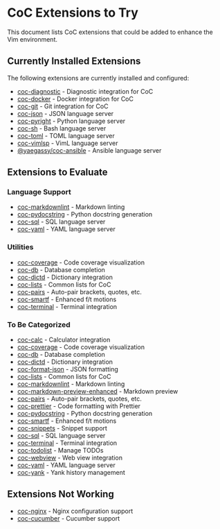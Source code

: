 # CoC Extensions to Try

This document lists CoC extensions that could be added to enhance the Vim environment.

## Currently Installed Extensions

The following extensions are currently installed and configured:

* [coc-diagnostic](https://github.com/iamcco/coc-diagnostic) - Diagnostic integration for CoC
* [coc-docker](https://github.com/josa42/coc-docker) - Docker integration for CoC
* [coc-git](https://github.com/neoclide/coc-git) - Git integration for CoC
* [coc-json](https://github.com/neoclide/coc-json) - JSON language server
* [coc-pyright](https://github.com/fannheyward/coc-pyright) - Python language server
* [coc-sh](https://github.com/josa42/coc-sh) - Bash language server
* [coc-toml](https://github.com/kkiyama117/coc-toml) - TOML language server
* [coc-vimlsp](https://github.com/iamcco/coc-vimlsp) - VimL language server
* [@yaegassy/coc-ansible](https://github.com/yaegassy/coc-ansible) - Ansible language server

## Extensions to Evaluate

### Language Support

* [coc-markdownlint](https://github.com/fannheyward/coc-markdownlint) - Markdown linting
* [coc-pydocstring](https://github.com/yaegassy/coc-pydocstring) - Python docstring generation
* [coc-sql](https://github.com/fannheyward/coc-sql) - SQL language server
* [coc-yaml](https://github.com/neoclide/coc-yaml) - YAML language server

### Utilities

* [coc-coverage](https://github.com/ruanyl/coc-coverage) - Code coverage visualization
* [coc-db](https://github.com/kristijanhusak/vim-dadbod-completion) - Database completion
* [coc-dictd](https://github.com/jeewangue/coc-dictd) - Dictionary integration
* [coc-lists](https://github.com/neoclide/coc-lists) - Common lists for CoC
* [coc-pairs](https://github.com/neoclide/coc-pairs) - Auto-pair brackets, quotes, etc.
* [coc-smartf](https://github.com/neoclide/coc-smartf) - Enhanced f/t motions
* [coc-terminal](https://github.com/fannheyward/coc-terminal) - Terminal integration

### To Be Categorized

* [coc-calc](https://github.com/weirongxu/coc-calc) - Calculator integration
* [coc-coverage](https://github.com/ruanyl/coc-coverage) - Code coverage visualization
* [coc-db](https://github.com/kristijanhusak/vim-dadbod-completion) - Database completion
* [coc-dictd](https://github.com/jeewangue/coc-dictd) - Dictionary integration
* [coc-format-json](https://github.com/gera2ld/coc-format-json) - JSON formatting
* [coc-lists](https://github.com/neoclide/coc-lists) - Common lists for CoC
* [coc-markdownlint](https://github.com/fannheyward/coc-markdownlint) - Markdown linting
* [coc-markdown-preview-enhanced](https://github.com/weirongxu/coc-markdown-preview-enhanced) - Markdown preview
* [coc-pairs](https://github.com/neoclide/coc-pairs) - Auto-pair brackets, quotes, etc.
* [coc-prettier](https://github.com/neoclide/coc-prettier) - Code formatting with Prettier
* [coc-pydocstring](https://github.com/yaegassy/coc-pydocstring) - Python docstring generation
* [coc-smartf](https://github.com/neoclide/coc-smartf) - Enhanced f/t motions
* [coc-snippets](https://github.com/neoclide/coc-snippets) - Snippet support
* [coc-sql](https://github.com/fannheyward/coc-sql) - SQL language server
* [coc-terminal](https://github.com/fannheyward/coc-terminal) - Terminal integration
* [coc-todolist](https://github.com/voldikss/coc-todolist) - Manage TODOs
* [coc-webview](https://github.com/weirongxu/coc-webview) - Web view integration
* [coc-yaml](https://github.com/neoclide/coc-yaml) - YAML language server
* [coc-yank](https://github.com/neoclide/coc-yank) - Yank history management

## Extensions Not Working

* [coc-nginx](https://github.com/yaegassy/coc-nginx) - Nginx configuration support
* [coc-cucumber](https://github.com/yaegassy/coc-cucumber) - Cucumber support
